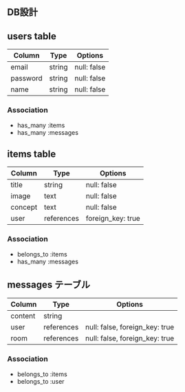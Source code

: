 ## DB設計

## users table

| Column             | Type                | Options                 |
|--------------------|---------------------|-------------------------|
| email              | string              | null: false             |
| password           | string              | null: false             |
| name               | string              | null: false             |


### Association

* has_many :items
* has_many :messages

## items table

| Column                              | Type       | Options           |
|-------------------------------------|------------|-------------------|
| title                               | string     | null: false       |
| image                               | text       | null: false       |
| concept                             | text       | null: false       |
| user                                | references | foreign_key: true |

### Association

- belongs_to :items
- has_many :messages

## messages テーブル

| Column  | Type       | Options                        |
| ------- | ---------- | ------------------------------ |
| content | string     |                                |
| user    | references | null: false, foreign_key: true |
| room    | references | null: false, foreign_key: true |

### Association

- belongs_to :items
- belongs_to :user
